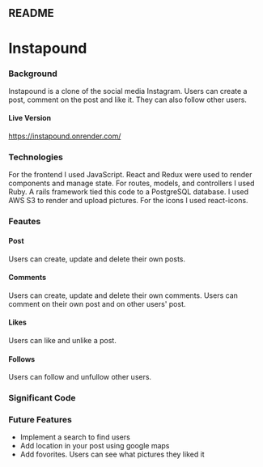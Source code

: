 ## README

# Instapound

### Background

Instapound is a clone of the social media Instagram. Users can create a post, comment on the post and like it. They can also follow other users.

#### Live Version

https://instapound.onrender.com/

### Technologies

For the frontend I used JavaScript. React and Redux were used to render components and manage state. For routes, models, and controllers I used Ruby. A rails framework tied this code to a PostgreSQL database. I used AWS S3 to render and upload pictures. For the icons I used react-icons. 

### Feautes

#### Post
Users can create, update and delete their own posts.


#### Comments
Users can create, update and delete their own comments. Users can comment on their own post and on other users' post.


#### Likes
Users can like and unlike a post.


#### Follows
Users can follow and unfullow other users.


### Significant Code


### Future Features 

+ Implement a search to find users
+ Add location in your post using google maps 
+ Add fovorites. Users can see what pictures they liked it 
